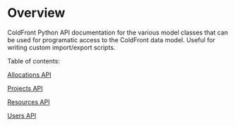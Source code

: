 # Overview

ColdFront Python API documentation for the various model classes that can be used for
programatic access to the ColdFront data model. Useful for writing custom
import/export scripts.

Table of contents:

[Allocations API](allocations.md)

[Projects API](projects.md)

[Resources API](resources.md)

[Users API](users.md)